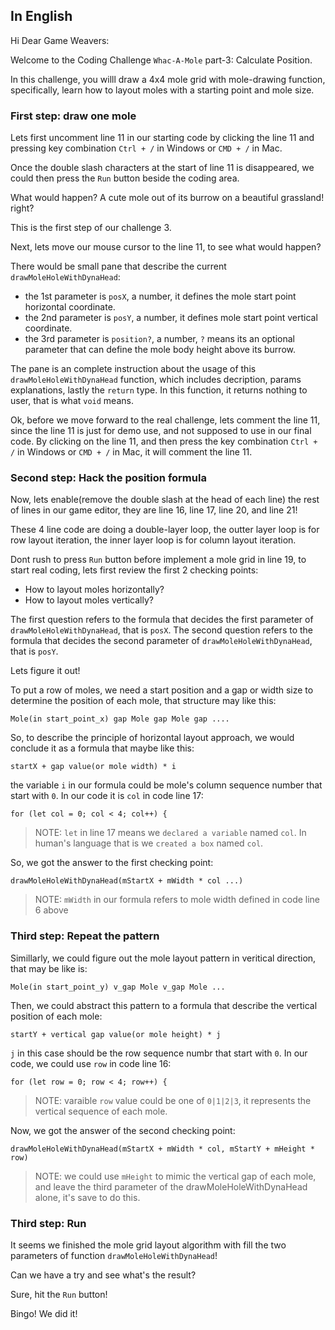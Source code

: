 ## In English

Hi Dear Game Weavers:

Welcome to the Coding Challenge `Whac-A-Mole` part-3: Calculate Position.

In this challenge, you willl draw a 4x4 mole grid with mole-drawing function, specifically, learn how to layout moles with a starting point and mole size.

### First step: draw one mole

Lets first uncomment line 11 in our starting code by clicking the line 11 and pressing key combination `Ctrl + /` in Windows or `CMD + /` in Mac.

Once the double slash characters at the start of line 11 is disappeared, we could then press the `Run` button beside the coding area.

What would happen? A cute mole out of its burrow on a beautiful grassland! right?

This is the first step of our challenge 3.

Next, lets move our mouse cursor to the line 11, to see what would happen?

There would be small pane that describe the current `drawMoleHoleWithDynaHead`:

- the 1st parameter is `posX`, a number, it defines the mole start point horizontal coordinate.
- the 2nd parameter is `posY`, a number, it defines mole start point vertical coordinate.
- the 3rd parameter is `position?`, a number, `?` means its an optional parameter that can define the mole body height above its burrow.

The pane is an complete instruction about the usage of this `drawMoleHoleWithDynaHead` function, which includes decription, params explanations, lastly the `return` type. In this function, it returns nothing to user, that is what `void` means.


Ok, before we move forward to the real challenge, lets comment the line 11, since the line 11 is just for demo use, and not supposed to use in our final code. By clicking on the line 11, and then press the key combination `Ctrl + /` in Windows or `CMD + /` in Mac, it will comment the line 11.

### Second step: Hack the position formula

Now, lets enable(remove the double slash at the head of each line) the rest of lines in our game editor, they are line 16, line 17, line 20, and line 21!

These 4 line code are doing a double-layer loop, the outter layer loop is for row layout iteration, the inner layer loop is for column layout iteration.

Dont rush to press `Run` button before implement a mole grid in line 19, to start real coding, lets first review the first 2 checking points:

- How to layout moles horizontally?
- How to layout moles vertically?

The first question refers to the formula that decides the first parameter of `drawMoleHoleWithDynaHead`, that is `posX`.
The second question refers to the formula that decides the second parameter of `drawMoleHoleWithDynaHead`, that is `posY`.

Lets figure it out!

To put a row of moles, we need a start position and a gap or width size to determine the position of each mole, that structure may like this:

```
Mole(in start_point_x) gap Mole gap Mole gap ....
```

So, to describe the principle of horizontal layout approach, we would conclude it as a formula that maybe like this:

```
startX + gap value(or mole width) * i
```

the variable `i` in our formula could be mole's column sequence number that start with `0`. In our code it is `col` in code line 17:

```
for (let col = 0; col < 4; col++) {
```


> NOTE: `let` in line 17 means we `declared a variable` named `col`. In human's language that is we `created a box` named `col`.


So, we got the answer to the first checking point:

```
drawMoleHoleWithDynaHead(mStartX + mWidth * col ...)
```

> NOTE: `mWidth` in our formula refers to mole width defined in code line 6 above


### Third step: Repeat the pattern

Simillarly, we could figure out the mole layout pattern in veritical direction, that may be like is:

```
Mole(in start_point_y) v_gap Mole v_gap Mole ...
```

Then, we could abstract this pattern to a formula that describe the vertical position of each mole:

```
startY + vertical gap value(or mole height) * j
```

`j` in this case should be the row sequence numbr that start with `0`. In our code, we could use `row` in code line 16:

```
for (let row = 0; row < 4; row++) {
```

> NOTE: varaible `row` value could be one of `0|1|2|3`, it represents the vertical sequence of each mole.

Now, we got the answer of the second checking point:

```
drawMoleHoleWithDynaHead(mStartX + mWidth * col, mStartY + mHeight * row)
```

> NOTE: we could use `mHeight` to mimic the vertical gap of each mole, and leave the third parameter of the drawMoleHoleWithDynaHead alone, it's save to do this.


### Third step: Run

It seems we finished the mole grid layout algorithm with fill the two parameters of function `drawMoleHoleWithDynaHead`!

Can we have a try and see what's the result?

Sure, hit the `Run` button!


Bingo! We did it!